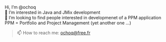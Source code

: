 Hi, I’m @ochoq  
👀 I’m interested in Java and JMix development  
💞️ I’m looking to find people interested in developmenet of a PPM application  
     PPM = Portfolio and Project Management (yet another one ...)   
> 📫 How to reach me: ochoq@free.fr
